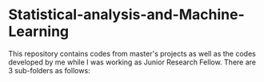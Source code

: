 # Statistical-analysis-and-Machine-Learning

This repository contains codes from master's projects as well as the codes developed by me while I was working as Junior Research Fellow. There are 3 sub-folders as follows:

